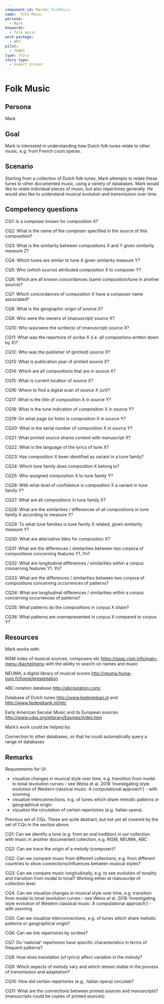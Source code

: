 ```yaml
---
component-id: Mark#1_FolkMusic
name:  Folk Music 
persona: 
  - Mark
keywords: 
  - folk music
work-package:
  - WP2
pilot:
  - TUNES
type: Story
story type:
  - expert driven
---
```



# Folk Music

## Persona

Mark

## Goal

Mark is interested in understanding how Dutch folk tunes relate to other music, e.g. from French court operas.

## Scenario

Starting from a collection of Dutch folk tunes, Mark attempts to relate these tunes to other documented music, using a variety of databases.  Mark would like to relate individual pieces of music, but also repertoires generally.  He would also like to understand musical evolution and transmission over time.

## Competency questions

CQ1: Is a composer known for composition X? 

CQ2: What is the name of the composer specified in the source of this composition? 

CQ3: What is the similarity between compositions X and Y given similarity measure Z? 

CQ4: Which tunes are similar to tune X given similarity measure Y?

CQ5: Who (which source) attributed composition X to composer Y?

CQ6: Which are all known concordances (same composition/tune in another source)?

CQ7: Which concordances of composition X have a composer name associated?

CQ8: What is the geographic origin of source X? 

CQ9: Who were the owners of (manuscript) source X? 

CQ10: Who was/were the scribe(s) of (manuscript) source X?

CQ11: What was the repertoire of scribe X (i.e. all compostions written down by X)? 

CQ12: Who was the publisher of (printed) source X? 

CQ13: What is publication year of printed source X? 

CQ14: Which are all compositions that are in source X?

CQ15: What is current location of source X? 

CQ16: Where to find a digital scan of source X (url)? 

CQ17: What is the title of composition X in source Y? 

CQ18: What is the tune indication of composition X in source Y?

CQ19: On what page (or folio) is composition X in source Y? 

CQ20: What is the serial number of composition X in source Y? 

CQ21: What printed source shares content with manuscript X?

CQ22: What is the language of the lyrics of tune X?

CQ23: Has composition X been identified as variant in a tune family?

CQ24: Which tune family does composition X belong to?

CQ25: Who assigned composition X to tune family Y?

CQ26: With what level of confidence is composition X a variant in tune family Y? 

CQ27: What are all compositions in tune family X? 

CQ28: What are the similarities / differences of all compositions in tune family X according to measure Y?

CQ29: To what tune families is tune family X related, given similarity measure Y? 

CQ30: What are alternative titles for composition X? 

CQ31: What are the differences / similarities between two corpora of compositions concerning features Y1..Yn? 

CQ32: What are longitudinal differences / similarities within a corpus concerning features Y1..Yn?

CQ33: What are the differences / similarities between two corpora of compositions concerning occurrences of patterns? 

CQ34: What are longitudinal differences / similarities within a corpus concerning occurrences of patterns?

CQ35: What patterns do the compositions in corpus X share?

CQ36: What patterns are overrepresented in corpus X compared to corpus Y?

## Resources

Mark works with:

RISM index of musical sources, composers etc https://opac.rism.info/main-menu-/kachelmenu with the ability to search on names and music

NEUMA, a digital library of musical scores http://neuma.huma-num.fr/home/presentation 

ABC notation database http://abcnotation.com/ 

Database of Dutch tunes http://www.liederenban.nl and http://www.liederebank.nl/mtc

Early American Secular Music and its European sources http://www.cdss.org/elibrary/Easmes/Index.htm

Mark’s work could be helped by:

Connection to other databases, so that he could automatically query a range of databases

## Remarks

Requirements for UI:
- visualize changes in musical style over time, e.g. transition from modal to tonal (evolution curves - see Weiss et al. 2018 ‘Investigating style evolution of Western classical music: A computational approach’) - with zooming
- visualize interconnections, e.g. of tunes which share melodic patterns or geographical origin.
- vizualize the circulation of certain repertoires (e.g. Italian opera).

Previous set of CQs. These are quite abstract, but not yet all covered by the set of CQs in the section above.

CQ1: Can we identify a tune (e.g. from an oral tradition) in our collection with music in another documented collection, e.g. RISM, NEUMA, ABC

CQ2: Can we trace the origin of a melody (composer)?

CQ2: Can we compare music from different collections, e.g. from different countries to show connections/influences between musical styles?

CQ3: Can we compare music longitudinally, e.g. to see evolution of tonality and transition from modal to tonal? Working either at manuscript of collection level.

CQ4: Can we visualize changes in musical style over time, e.g. transition from modal to tonal (evolution curves - see Weiss et al. 2018 ‘Investigating style evolution of Western classical music: A computational approach’) - with zooming

CQ5: Can we visualize interconnections, e.g. of tunes which share melodic patterns or geographical origin?

CQ6: Can we link repertoires by scribes?

CQ7: Do 'national' repertoires have specific characteristics in terms of frequent patterns?

CQ8: How does translation (of lyrics) affect variation in the melody?

CQ9: Which aspects of melody vary and which remain stable in the process of transmission and adaptation?

CQ10: How did certain repertoires (e.g., Italian opera) circulate?

CQ11: What are the connections between printed sources and manuscripts? (manuscripts could be copies of printed sources)